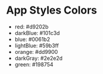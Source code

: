 # App Styles Colors

- red:  #d9202b
- darkBlue: #101c3d
- blue: #0061b2
- lightBlue: #59b3ff
- orange: #dd9900
- darkGray: #2e2e2d
- green: #198754
